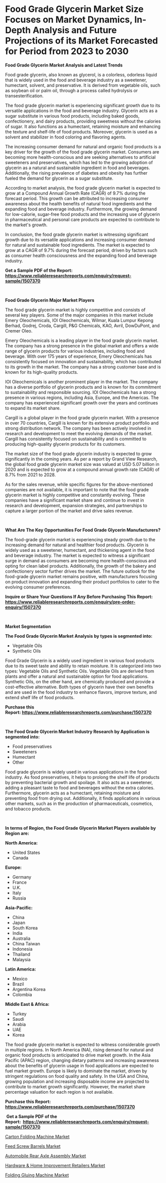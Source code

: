 <p><h1>Food Grade Glycerin Market Size Focuses on Market Dynamics, In-Depth Analysis and Future Projections of its Market Forecasted for Period from 2023 to 2030</h1></p><p><strong>Food Grade Glycerin Market Analysis and Latest Trends</strong></p>
<p><p>Food grade glycerin, also known as glycerol, is a colorless, odorless liquid that is widely used in the food and beverage industry as a sweetener, humectant, solvent, and preservative. It is derived from vegetable oils, such as soybean oil or palm oil, through a process called hydrolysis or transesterification.</p><p>The food grade glycerin market is experiencing significant growth due to its versatile applications in the food and beverage industry. Glycerin acts as a sugar substitute in various food products, including baked goods, confectionery, and dairy products, providing sweetness without the calories of sugar. It also functions as a humectant, retaining moisture and enhancing the texture and shelf-life of food products. Moreover, glycerin is used as a solvent and stabilizer in food coloring and flavoring agents.</p><p>The increasing consumer demand for natural and organic food products is a key driver for the growth of the food grade glycerin market. Consumers are becoming more health-conscious and are seeking alternatives to artificial sweeteners and preservatives, which has led to the growing adoption of glycerin as a natural and sustainable ingredient in food and beverages. Additionally, the rising prevalence of diabetes and obesity has further fueled the demand for glycerin as a sugar substitute.</p><p>According to market analysis, the food grade glycerin market is expected to grow at a Compound Annual Growth Rate (CAGR) of 9.7% during the forecast period. This growth can be attributed to increasing consumer awareness about the health benefits of natural food ingredients and the expanding food and beverage industry. Furthermore, the growing demand for low-calorie, sugar-free food products and the increasing use of glycerin in pharmaceutical and personal care products are expected to contribute to the market's growth.</p><p>In conclusion, the food grade glycerin market is witnessing significant growth due to its versatile applications and increasing consumer demand for natural and sustainable food ingredients. The market is expected to grow at a CAGR of 9.7% during the forecast period, driven by factors such as consumer health consciousness and the expanding food and beverage industry.</p></p>
<p><strong>Get a Sample PDF of the Report:&nbsp; <a href="https://www.reliableresearchreports.com/enquiry/request-sample/1507370">https://www.reliableresearchreports.com/enquiry/request-sample/1507370</a></strong></p>
<p>&nbsp;</p>
<p><strong>Food Grade Glycerin Major Market Players</strong></p>
<p><p>The food grade glycerin market is highly competitive and consists of several key players. Some of the major companies in this market include Emery Oleochemicals, IOI Oleochemicals, Wilmar, Kuala Lumpur Kepong Berhad, Godrej, Croda, Cargill, P&G Chemicals, KAO, Avril, DowDuPont, and Cremer Oleo. </p><p>Emery Oleochemicals is a leading player in the food grade glycerin market. The company has a strong presence in the global market and offers a wide range of glycerin products for various industries, including food and beverage. With over 175 years of experience, Emery Oleochemicals has consistently focused on innovation and sustainability, which has contributed to its growth in the market. The company has a strong customer base and is known for its high-quality products.</p><p>IOI Oleochemicals is another prominent player in the market. The company has a diverse portfolio of glycerin products and is known for its commitment to sustainability and responsible sourcing. IOI Oleochemicals has a strong presence in various regions, including Asia, Europe, and the Americas. The company has experienced significant growth over the years and continues to expand its market share.</p><p>Cargill is a global player in the food grade glycerin market. With a presence in over 70 countries, Cargill is known for its extensive product portfolio and strong distribution network. The company has been actively involved in research and development to meet the evolving demands of the market. Cargill has consistently focused on sustainability and is committed to producing high-quality glycerin products for its customers.</p><p>The market size of the food grade glycerin industry is expected to grow significantly in the coming years. As per a report by Grand View Research, the global food grade glycerin market size was valued at USD 5.07 billion in 2020 and is expected to grow at a compound annual growth rate (CAGR) of 8.7% from 2021 to 2028.</p><p>As for the sales revenue, while specific figures for the above-mentioned companies are not available, it is important to note that the food grade glycerin market is highly competitive and constantly evolving. These companies have a significant market share and continue to invest in research and development, expansion strategies, and partnerships to capture a larger portion of the market and drive sales revenue.</p></p>
<p>&nbsp;</p>
<p><strong>What Are The Key Opportunities For Food Grade Glycerin Manufacturers?</strong></p>
<p><p>The food-grade glycerin market is experiencing steady growth due to the increasing demand for natural and healthier food products. Glycerin is widely used as a sweetener, humectant, and thickening agent in the food and beverage industry. The market is expected to witness a significant surge in demand as consumers are becoming more health-conscious and opting for clean label products. Additionally, the growth of the bakery and confectionery sector further drives the market. The future outlook for the food-grade glycerin market remains positive, with manufacturers focusing on product innovation and expanding their product portfolios to cater to the evolving consumer preferences.</p></p>
<p><strong>Inquire or Share Your Questions If Any Before Purchasing This Report: <a href="https://www.reliableresearchreports.com/enquiry/pre-order-enquiry/1507370">https://www.reliableresearchreports.com/enquiry/pre-order-enquiry/1507370</a></strong></p>
<p>&nbsp;</p>
<p><strong>Market Segmentation</strong></p>
<p><strong>The Food Grade Glycerin Market Analysis by types is segmented into:</strong></p>
<p><ul><li>Vegetable Oils</li><li>Synthetic Oils</li></ul></p>
<p><p>Food Grade Glycerin is a widely used ingredient in various food products due to its sweet taste and ability to retain moisture. It is categorized into two types: Vegetable Oils and Synthetic Oils. Vegetable Oils are derived from plants and offer a natural and sustainable option for food applications. Synthetic Oils, on the other hand, are chemically produced and provide a cost-effective alternative. Both types of glycerin have their own benefits and are used in the food industry to enhance flavors, improve texture, and extend shelf life of food products.</p></p>
<p><strong>Purchase this Report:&nbsp;<a href="https://www.reliableresearchreports.com/purchase/1507370">https://www.reliableresearchreports.com/purchase/1507370</a></strong></p>
<p>&nbsp;</p>
<p><strong>The Food Grade Glycerin Market Industry Research by Application is segmented into:</strong></p>
<p><ul><li>Food preservatives</li><li>Sweeteners</li><li>Humectant</li><li>Other</li></ul></p>
<p><p>Food grade glycerin is widely used in various applications in the food industry. As food preservatives, it helps to prolong the shelf life of products by preventing bacterial growth and spoilage. It also acts as a sweetener, adding a pleasant taste to food and beverages without the extra calories. Furthermore, glycerin acts as a humectant, retaining moisture and preventing food from drying out. Additionally, it finds applications in various other markets, such as in the production of pharmaceuticals, cosmetics, and tobacco products.</p></p>
<p>&nbsp;</p>
<p><strong>In terms of Region, the Food Grade Glycerin Market Players available by Region are:</strong></p>
<p>
    <p> <strong> North America: </strong>
        <ul>
            <li>United States</li>
            <li>Canada</li>
        </ul>
        </p> 
    <p> <strong> Europe: </strong>
        <ul>
            <li>Germany</li>
            <li>France</li>
            <li>U.K.</li>
            <li>Italy</li>
            <li>Russia</li>
        </ul>
        </p> 
    <p> <strong> Asia-Pacific: </strong>
        <ul>
            <li>China</li>
            <li>Japan</li>
            <li>South Korea</li>
            <li>India</li>
            <li>Australia</li>
            <li>China Taiwan</li>
            <li>Indonesia</li>
            <li>Thailand</li>
            <li>Malaysia</li>
        </ul>
        </p> 
    <p> <strong> Latin America: </strong>
        <ul>
            <li>Mexico</li>
            <li>Brazil</li>
            <li>Argentina Korea</li>
            <li>Colombia</li>
        </ul>
        </p> 
    <p> <strong> Middle East & Africa: </strong>
        <ul>
            <li>Turkey</li>
            <li>Saudi</li>
            <li>Arabia</li>
            <li>UAE</li>
            <li>Korea</li>
        </ul>
    </p>
    </p>
<p><p>The food grade glycerin market is expected to witness considerable growth in multiple regions. In North America (NA), rising demand for natural and organic food products is anticipated to drive market growth. In the Asia Pacific (APAC) region, changing dietary patterns and increasing awareness about the benefits of glycerin usage in food applications are expected to fuel market growth. Europe is likely to dominate the market, driven by stringent regulations on food quality and safety. In the USA and China, growing population and increasing disposable income are projected to contribute to market growth significantly. However, the market share percentage valuation for each region is not available.</p></p>
<p><strong>Purchase this Report: <a href="https://www.reliableresearchreports.com/purchase/1507370">https://www.reliableresearchreports.com/purchase/1507370</a></strong></p>
<p>&nbsp;<strong>Get a Sample PDF of the Report:&nbsp;&nbsp;<a href="https://www.reliableresearchreports.com/enquiry/request-sample/1507370">https://www.reliableresearchreports.com/enquiry/request-sample/1507370</a></strong></p>
<p><strong></strong></p>
<p><p><a href="https://medium.com/@charvi.reportprime/carton-folding-machine-market-insight-market-trends-growth-forecasted-from-2023-to-2030-f97a9f802ff2">Carton Folding Machine Market</a></p><p><a href="https://www.linkedin.com/pulse/feed-screw-barrels-market-size-forecast-2023-2030-marketeer-reports/">Feed Screw Barrels Market</a></p><p><a href="https://www.linkedin.com/pulse/automobile-rear-axle-assembly-market-size-forecast-2023/">Automobile Rear Axle Assembly Market</a></p><p><a href="https://www.linkedin.com/pulse/hardware-home-improvement-retailers-market-size-forecast/">Hardware & Home Improvement Retailers Market</a></p><p><a href="https://medium.com/@vrahul.reportprime/folding-gluing-machine-market-exploring-market-share-market-trends-and-future-growth-5cf612d18658">Folding Gluing Machine Market</a></p></p>